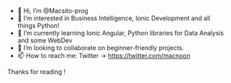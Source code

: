 - 👋 Hi, I’m @Macsito-prog
- 👀 I’m interested in Business Intelligence, Ionic Development and all things Python!
- 🌱 I’m currently learning Ionic Angular, Python libraries for Data Analysis and some WebDev
- 💞️ I’m looking to collaborate on beginner-friendly projects.
- 📫 How to reach me: Twitter -> https://twitter.com/macnoon 

Thanks for reading ! 

<!---
Macsito-prog/Macsito-prog is a ✨ special ✨ repository because its `README.md` (this file) appears on your GitHub profile.
You can click the Preview link to take a look at your changes.
--->
